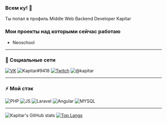 ### Всем ку! 👋

Ты попал в профиль Middle Web Backend Developer Kapitar

### Мои проекты над которыми сейчас работаю

- Neoschool

____

### 👥 Социальные сети
[![VK](https://img.shields.io/badge/VK-DEF7FE?style=for-the-badge&logo=vk)](https://vk.com/kapitar)
![Kapitar#9418](https://img.shields.io/badge/Kapitar$9418-inactive?style=for-the-badge&logo=discord)
[![Twitch](https://img.shields.io/badge/Twitch-green?style=for-the-badge&logo=twitch)](https://www.twitch.tv/kapitar_neosu)
![@kapitar](https://img.shields.io/badge/@kapitar-9cf?style=for-the-badge&logo=telegram)


____
### ⚡ Мой стэк
![PHP](https://img.shields.io/badge/PHP-yellow?style=for-the-badge&logo=PHP)
![JS](https://img.shields.io/badge/JS-success?style=for-the-badge&logo=javascript)
![Laravel](https://img.shields.io/badge/Laravel-orange?style=for-the-badge&logo=laravel)
![Angular](https://img.shields.io/badge/Angular-red?style=for-the-badge&logo=angular)
![MYSQL](https://img.shields.io/badge/MySQL-blue?style=for-the-badge&logo=mysql)
____
![Kapitar's GitHub stats](https://github-readme-stats.vercel.app/api?username=kapitar&hide=contribs,prs)
[![Top Langs](https://github-readme-stats.vercel.app/api/top-langs/?username=kapitar&layout=compact)](https://github.com/anuraghazra/github-readme-stats)




